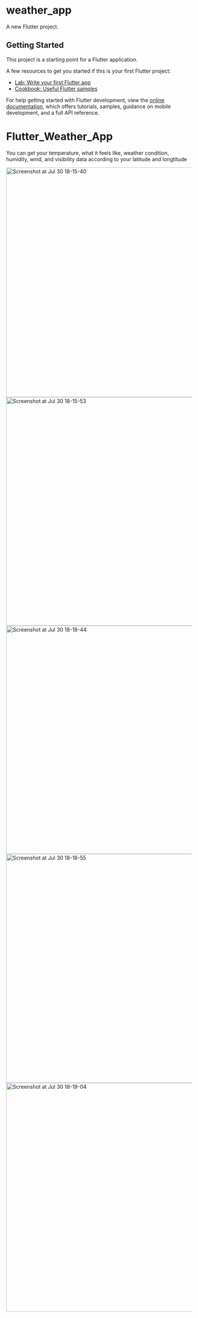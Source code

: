 # weather_app

A new Flutter project.

## Getting Started

This project is a starting point for a Flutter application.

A few resources to get you started if this is your first Flutter project:

- [Lab: Write your first Flutter app](https://docs.flutter.dev/get-started/codelab)
- [Cookbook: Useful Flutter samples](https://docs.flutter.dev/cookbook)

For help getting started with Flutter development, view the
[online documentation](https://docs.flutter.dev/), which offers tutorials,
samples, guidance on mobile development, and a full API reference.
# Flutter_Weather_App

You can get your temperature, what it feels like, weather condition, humidity, wind, and visibility data according to your latitude and longtitude

<img width="789" height="622" alt="Screenshot at Jul 30 18-15-40" src="https://github.com/user-attachments/assets/0571f9d7-c7b3-419e-83e7-63fed6d1f42c" />
<img width="788" height="619" alt="Screenshot at Jul 30 18-15-53" src="https://github.com/user-attachments/assets/c31c0e0a-d209-4bfd-9c65-1192a8a44a3e" />
<img width="789" height="618" alt="Screenshot at Jul 30 18-18-44" src="https://github.com/user-attachments/assets/73a69026-fb3f-4bed-bbc5-d88cdaa5046c" />
<img width="799" height="620" alt="Screenshot at Jul 30 18-18-55" src="https://github.com/user-attachments/assets/96faa305-e7ae-4511-881c-5b99944ea360" />
<img width="792" height="620" alt="Screenshot at Jul 30 18-19-04" src="https://github.com/user-attachments/assets/38d978ca-7cc8-495f-a2cc-7ae006d8d081" />
